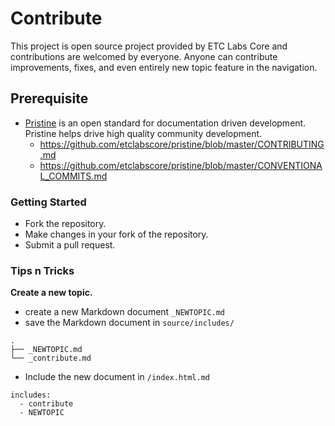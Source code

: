 # Contribute

This project is open source project provided by ETC Labs Core and contributions are welcomed by everyone. Anyone can contribute improvements, fixes, and even entirely new topic feature in the navigation.

## Prerequisite 

- [Pristine](https://github.com/etclabscore/pristine) is an open standard for documentation driven development. Pristine helps drive high quality community development.
  - https://github.com/etclabscore/pristine/blob/master/CONTRIBUTING.md
  - https://github.com/etclabscore/pristine/blob/master/CONVENTIONAL_COMMITS.md 

### Getting Started

- Fork the repository.
- Make changes in your fork of the repository.
- Submit a pull request.

### Tips n Tricks

__Create a new topic.__
- create a new Markdown document `_NEWTOPIC.md`
- save the Markdown document in `source/includes/`
  
```
.
├── _NEWTOPIC.md
└── _contribute.md
```
- Include the new document in `/index.html.md`
  
```shell
includes:
  - contribute
  - NEWTOPIC
```
